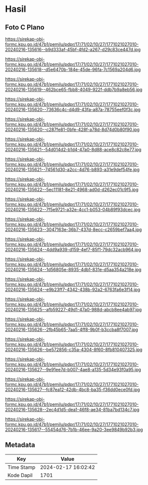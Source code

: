 # Hasil

## Foto C Plano

https://sirekap-obj-formc.kpu.go.id/47b1/pemilu/pdpr/17/71/02/10/27/1771021027010-20240216-135616--b9d333af-45bf-4fd2-a267-d29c83ce447d.jpg

https://sirekap-obj-formc.kpu.go.id/47b1/pemilu/pdpr/17/71/02/10/27/1771021027010-20240216-135618--d5e6470b-184e-45de-96fa-7c1569a204d6.jpg

https://sirekap-obj-formc.kpu.go.id/47b1/pemilu/pdpr/17/71/02/10/27/1771021027010-20240216-135619--462bce65-fbb8-4049-922f-ddb7b9a8eb56.jpg

https://sirekap-obj-formc.kpu.go.id/47b1/pemilu/pdpr/17/71/02/10/27/1771021027010-20240216-135620--73636c4c-d4d9-43fa-a87a-78755eef0f3c.jpg

https://sirekap-obj-formc.kpu.go.id/47b1/pemilu/pdpr/17/71/02/10/27/1771021027010-20240216-135620--c287fe81-0bfe-428f-a78d-8d74d0b80f90.jpg

https://sirekap-obj-formc.kpu.go.id/47b1/pemilu/pdpr/17/71/02/10/27/1771021027010-20240216-135621--54d014d2-b1d4-47a0-8d88-ace8c82c8e77.jpg

https://sirekap-obj-formc.kpu.go.id/47b1/pemilu/pdpr/17/71/02/10/27/1771021027010-20240216-135621--74561d30-a2cc-4d76-b893-a31e9def54fe.jpg

https://sirekap-obj-formc.kpu.go.id/47b1/pemilu/pdpr/17/71/02/10/27/1771021027010-20240216-135622--5ec11181-8e21-4968-ad0d-d262ec01c9f5.jpg

https://sirekap-obj-formc.kpu.go.id/47b1/pemilu/pdpr/17/71/02/10/27/1771021027010-20240216-135622--7f5e9721-a32e-4cc1-b053-04b89f93dcec.jpg

https://sirekap-obj-formc.kpu.go.id/47b1/pemilu/pdpr/17/71/02/10/27/1771021027010-20240216-135623--3047163e-36b7-437d-8ecc-c2659bef7aa4.jpg

https://sirekap-obj-formc.kpu.go.id/47b1/pemilu/pdpr/17/71/02/10/27/1771021027010-20240216-135624--4dd9a939-d159-4ef7-85f1-79dc32acb964.jpg

https://sirekap-obj-formc.kpu.go.id/47b1/pemilu/pdpr/17/71/02/10/27/1771021027010-20240216-135624--1d56805e-8935-4db1-831e-d5aa354a218e.jpg

https://sirekap-obj-formc.kpu.go.id/47b1/pemilu/pdpr/17/71/02/10/27/1771021027010-20240216-135624--e9b23ff7-4342-438b-92a2-6763fa6e3f14.jpg

https://sirekap-obj-formc.kpu.go.id/47b1/pemilu/pdpr/17/71/02/10/27/1771021027010-20240216-135625--afb59227-49d1-47a0-988d-abcb8ee4ab97.jpg

https://sirekap-obj-formc.kpu.go.id/47b1/pemilu/pdpr/17/71/02/10/27/1771021027010-20240216-135626--2fb45b65-7aa5-4ff8-9b0f-b3ccba8f7007.jpg

https://sirekap-obj-formc.kpu.go.id/47b1/pemilu/pdpr/17/71/02/10/27/1771021027010-20240216-135626--be572856-c35a-4304-8f60-8fb810407325.jpg

https://sirekap-obj-formc.kpu.go.id/47b1/pemilu/pdpr/17/71/02/10/27/1771021027010-20240216-135627--9e91ee7d-b007-4ae8-a135-5d34e93f0a95.jpg

https://sirekap-obj-formc.kpu.go.id/47b1/pemilu/pdpr/17/71/02/10/27/1771021027010-20240216-135627--fc87ea12-42db-4bc8-ba35-f36dd0ece0fd.jpg

https://sirekap-obj-formc.kpu.go.id/47b1/pemilu/pdpr/17/71/02/10/27/1771021027010-20240216-135628--2ec4d1d5-dea1-46f8-ae34-81ba7bd134c7.jpg

https://sirekap-obj-formc.kpu.go.id/47b1/pemilu/pdpr/17/71/02/10/27/1771021027010-20240216-135617--55454d76-7b1b-46ee-9a20-3ee9849b92b3.jpg


## Metadata

| Key        | Value               |
| ---------- | ------------------- |
| Time Stamp | 2024-02-17 16:02:42 |
| Kode Dapil | 1701                |



